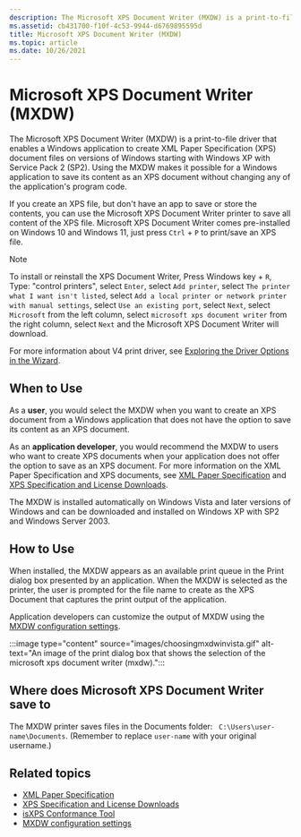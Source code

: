 ```yaml
---
description: The Microsoft XPS Document Writer (MXDW) is a print-to-file driver that enables a Windows application to create XML Paper Specification (XPS) document files.
ms.assetid: cb431700-f10f-4c53-9944-d6769895595d
title: Microsoft XPS Document Writer (MXDW)
ms.topic: article
ms.date: 10/26/2021
---
```


# Microsoft XPS Document Writer (MXDW)

The Microsoft XPS Document Writer (MXDW) is a print-to-file driver that enables a Windows application to create XML Paper Specification (XPS) document files on versions of Windows starting with Windows XP with Service Pack 2 (SP2). Using the MXDW makes it possible for a Windows application to save its content as an XPS document without changing any of the application's program code.

If you create an XPS file, but don't have an app to save or store the contents, you can use the Microsoft XPS Document Writer printer to save all content of the XPS file. Microsoft XPS Document Writer comes pre-installed on Windows 10 and Windows 11, just press `Ctrl` + `P` to print/save an XPS file.

> [!NOTE]
> To install or reinstall the XPS Document Writer, Press Windows key + `R`, Type: "control printers", select `Enter`, select `Add printer`, select `The printer what I want isn't listed`, select `Add a local printer or network printer with manual settings`, select `Use an existing port`, select `Next`, select `Microsoft` from the left column, select `microsoft xps document writer` from the right column, select `Next` and the Microsoft XPS Document Writer will download.

For more information about V4 print driver, see [Exploring the Driver Options in the Wizard](/windows-hardware/drivers/print/exploring-the-driver-options-in-the-wizard).

## When to Use

As a **user**, you would select the MXDW when you want to create an XPS document from a Windows application that does not have the option to save its content as an XPS document.

As an **application developer**, you would recommend the MXDW to users who want to create XPS documents when your application does not offer the option to save as an XPS document. For more information on the XML Paper Specification and XPS documents, see [XML Paper Specification](https://en.wikipedia.org/wiki/Open_XML_Paper_Specification) and [XPS Specification and License Downloads](https://en.wikipedia.org/wiki/Open_XML_Paper_Specification).

The MXDW is installed automatically on Windows Vista and later versions of Windows and can be downloaded and installed on Windows XP with SP2 and Windows Server 2003.

## How to Use

When installed, the MXDW appears as an available print queue in the Print dialog box presented by an application. When the MXDW is selected as the printer, the user is prompted for the file name to create as the XPS Document that captures the print output of the application.

Application developers can customize the output of MXDW using the [MXDW configuration settings](mxdw-configuration-settings.md).

:::image type="content" source="images/choosingmxdwinvista.gif" alt-text="An image of the print dialog box that shows the selection of the microsoft xps document writer (mxdw).":::

## Where does Microsoft XPS Document Writer save to

The MXDW printer saves files in the Documents folder: ` C:\Users\user-name\Documents`. (Remember to replace `user-name` with your original username.)

## Related topics

- [XML Paper Specification](https://en.wikipedia.org/wiki/Open_XML_Paper_Specification)
- [XPS Specification and License Downloads](https://en.wikipedia.org/wiki/Open_XML_Paper_Specification)
- [isXPS Conformance Tool](/previous-versions/dotnet/netframework-3.0/aa348104(v=vs.85))
- [MXDW configuration settings](mxdw-configuration-settings.md)
